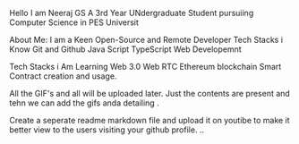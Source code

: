 Hello I am Neeraj GS
A 3rd Year UNdergraduate Student pursuiing Computer Science in PES Universit

About Me:
I am a Keen Open-Source and Remote Developer 
Tech Stacks i Know
  Git and Github
  Java Script
  TypeScript 
  Web Developemnt
  
  Tech Stacks i Am Learning
    Web 3.0
    Web RTC
    Ethereum blockchain
    Smart Contract creation and usage.
    
    
All the GIF's and all will be uploaded later.
Just the contents are present and tehn we can add the gifs anda detailing .

Create a seperate readme markdown file and upload it on youtibe to make it better view to the users visiting your github profile.
..



